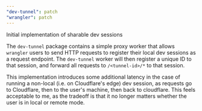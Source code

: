 ```yaml
---
"dev-tunnel": patch
"wrangler": patch
---
```


Initial implementation of sharable dev sessions

The `dev-tunnel` package contains a simple proxy worker that allows `wrangler` users to send HTTP requests to register their local dev sessions as a request endpoint. The `dev-tunnel` worker will then register a unique ID to that session, and forward all requests to `/<tunnel-id>/*` to that session.

This implementation introduces some additional latency in the case of running a non-local (i.e. on Cloudflare's edge) dev session, as requests go to Cloudflare, then to the user's machine, then back to cloudflare. This feels acceptable to me, as the tradeoff is that it no longer matters whether the user is in local or remote mode.
